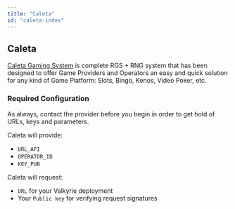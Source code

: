 ```yaml
---
title: "Caleta"
id: "caleta-index"
---
```


## Caleta
[Caleta Gaming System](https://caletagaming.com/) is complete RGS + RNG system that has been designed to offer Game Providers and Operators an easy and quick solution for any kind of Game Platform: Slots, Bingo, Kenos, Video Poker, etc.

### Required Configuration
As always, contact the provider before you begin in order to get hold of URLs, keys and parameters. 

Caleta will provide:
- `URL_API`
- `OPERATOR_ID`
- `KEY_PUB`

Caleta will request:
- `URL` for your Valkyrie deployment
- Your `Public key` for verifying request signatures
